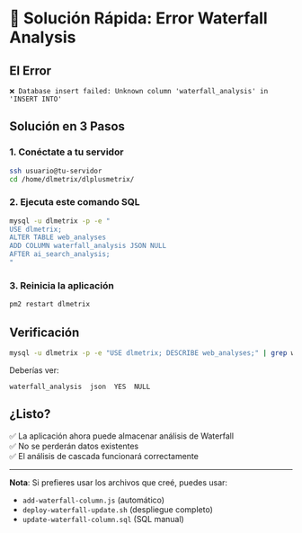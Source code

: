 # 🚀 Solución Rápida: Error Waterfall Analysis

## El Error
```
❌ Database insert failed: Unknown column 'waterfall_analysis' in 'INSERT INTO'
```

## Solución en 3 Pasos

### 1. Conéctate a tu servidor
```bash
ssh usuario@tu-servidor
cd /home/dlmetrix/dlplusmetrix/
```

### 2. Ejecuta este comando SQL
```bash
mysql -u dlmetrix -p -e "
USE dlmetrix;
ALTER TABLE web_analyses 
ADD COLUMN waterfall_analysis JSON NULL 
AFTER ai_search_analysis;
"
```

### 3. Reinicia la aplicación
```bash
pm2 restart dlmetrix
```

## Verificación
```bash
mysql -u dlmetrix -p -e "USE dlmetrix; DESCRIBE web_analyses;" | grep waterfall
```

Deberías ver:
```
waterfall_analysis  json  YES  NULL
```

## ¿Listo?
✅ La aplicación ahora puede almacenar análisis de Waterfall  
✅ No se perderán datos existentes  
✅ El análisis de cascada funcionará correctamente  

---

**Nota**: Si prefieres usar los archivos que creé, puedes usar:
- `add-waterfall-column.js` (automático)
- `deploy-waterfall-update.sh` (despliegue completo)
- `update-waterfall-column.sql` (SQL manual)